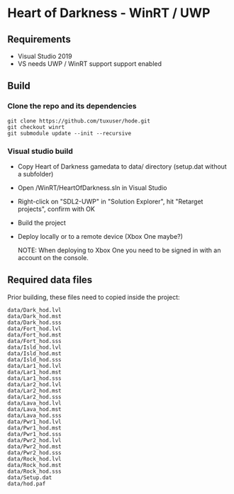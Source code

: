 # Heart of Darkness - WinRT / UWP

## Requirements

* Visual Studio 2019
* VS needs UWP / WinRT support support enabled

## Build

### Clone the repo and its dependencies

```
git clone https://github.com/tuxuser/hode.git
git checkout winrt
git submodule update --init --recursive
```

### Visual studio build
* Copy Heart of Darkness gamedata to data/ directory (setup.dat without a subfolder)
* Open <REPO>/WinRT/HeartOfDarkness.sln in Visual Studio
* Right-click on "SDL2-UWP" in "Solution Explorer", hit "Retarget projects", confirm with OK
* Build the project
* Deploy locally or to a remote device (Xbox One maybe?)
  
  NOTE: When deploying to Xbox One you need to be signed in with an account on the console.

## Required data files

Prior building, these files need to copied inside the project:

```
data/Dark_hod.lvl
data/Dark_hod.mst
data/Dark_hod.sss
data/Fort_hod.lvl
data/Fort_hod.mst
data/Fort_hod.sss
data/Isld_hod.lvl
data/Isld_hod.mst
data/Isld_hod.sss
data/Lar1_hod.lvl
data/Lar1_hod.mst
data/Lar1_hod.sss
data/Lar2_hod.lvl
data/Lar2_hod.mst
data/Lar2_hod.sss
data/Lava_hod.lvl
data/Lava_hod.mst
data/Lava_hod.sss
data/Pwr1_hod.lvl
data/Pwr1_hod.mst
data/Pwr1_hod.sss
data/Pwr2_hod.lvl
data/Pwr2_hod.mst
data/Pwr2_hod.sss
data/Rock_hod.lvl
data/Rock_hod.mst
data/Rock_hod.sss
data/Setup.dat
data/hod.paf
```
